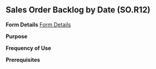 ## Sales Order Backlog by Date (SO.R12)
<PageHeader />

**Form Details**
[Form Details](../SO-R12-1/README.md)

**Purpose**

**Frequency of Use**

**Prerequisites**

<badge text= "Version 8.10.57 " vertical="middle" />

<PageFooter />
